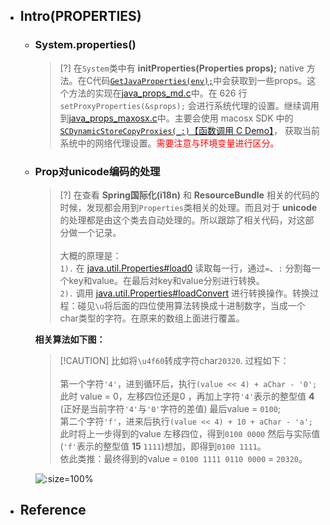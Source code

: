 * ## Intro(PROPERTIES)

    + ### System.properties()

        > [?] 在`System`类中有 **initProperties(Properties props);** native 方法。在C代码[`GetJavaProperties(env);`](https://github.com/openjdk/jdk/blob/jdk8-b120/jdk/src/share/native/java/lang/System.c#L172)中会获取到一些props。这个方法的实现在[java_props_md.c](https://github.com/openjdk/jdk/blob/jdk8-b120/jdk/src/solaris/native/java/lang/java_props_md.c#L427)中。在 626 行`setProxyProperties(&sprops);` 会进行系统代理的设置。继续调用到[java_props_maxosx.c](https://github.com/openjdk/jdk/blob/jdk8-b120/jdk/src/solaris/native/java/lang/java_props_macosx.c#L290)中。主要会使用 macosx SDK 中的 [`SCDynamicStoreCopyProxies(_:)`](https://developer.apple.com/documentation/systemconfiguration/1517088-scdynamicstorecopyproxies)[【函数调用 C Demo】](https://github.com/12302-bak/practise-demo/blob/master/main.c#L14)， 获取当前系统中的网络代理设置。<span style='color: red'>需要注意与环境变量进行区分。</span>

    + ### Prop对unicode编码的处理

        > [?] 在查看 **Spring国际化(i18n)** 和 **ResourceBundle** 相关的代码的时候，发现都会用到`Properties`类相关的处理。而且对于 **unicode** 的处理都是由这个类去自动处理的。所以跟踪了相关代码，对这部分做一个记录。
        <br><br>大概的原理是：
        <br>`1).` 在 [java.util.Properties#load0](https://github.com/openjdk/jdk/blob/jdk8-b120/jdk/src/share/classes/java/util/Properties.java#L344) 读取每一行，通过`=`、`:` 分割每一个key和value。在最后对key和value分别进行转换。
        <br>`2).` 调用 [java.util.Properties#loadConvert](https://github.com/openjdk/jdk/blob/jdk8-b120/jdk/src/share/classes/java/util/Properties.java#L538C20-L538C31) 进行转换操作。转换过程：碰见`\u`将后面的四位使用算法转换成十进制数字，当成一个char类型的字符。在原来的数组上面进行覆盖。

        **相关算法如下图：**

        > [!CAUTION] 比如将`\u4f60`转成字符char`20320`. 过程如下：
        <br><br>第一个字符`'4'`，进到循环后，执行`(value << 4) + aChar - '0';` 此时 value = 0，左移四位还是0 ，再加上字符`'4'`表示的整型值 **4** (正好是当前字符`'4'`与`'0'`字符的差值) 最后value = `0100`;
        <br>第二个字符`'f'`，进来后执行`(value << 4) + 10 + aChar - 'a';` 此时将上一步得到的value 左移四位，得到`0100 0000` 然后与实际值(`'f'`表示的整型值 **15** `1111`)想加，即得到`0100 1111`。
        <br>依此类推：最终得到的value = `0100 1111 0110 0000` = `20320`。

        ![](/.images/doc/base/misc/properties/properties-unicode-01.png ':size=100%')

* ## Reference